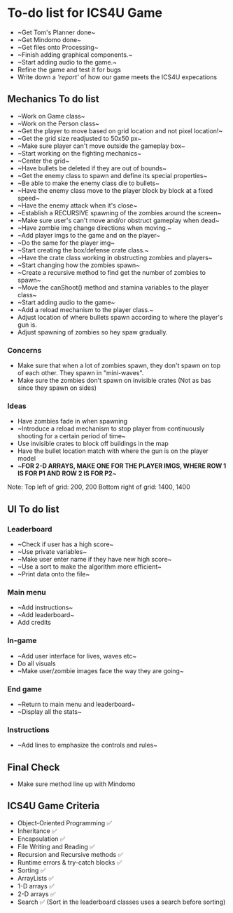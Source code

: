 # To-do list for ICS4U Game

* ~Get Tom's Planner done~
* ~Get Mindomo done~
* ~Get files onto Processing~
* ~Finish adding graphical components.~
* ~Start adding audio to the game.~
* Refine the game and test it for bugs
* Write down a *'report'* of how our game meets the ICS4U expecations

## Mechanics To do list
* ~Work on Game class~       
* ~Work on the Person class~
* ~Get the player to move based on grid location and not pixel location!~
* ~Get the grid size readjusted to 50x50 px~
* ~Make sure player can't move outside the gameplay box~
* ~Start working on the fighting mechanics~
* ~Center the grid~
* ~Have bullets be deleted if they are out of bounds~
* ~Get the enemy class to spawn and define its special properties~
* ~Be able to make the enemy class die to bullets~
* ~Have the enemy class move to the player block by block at a fixed speed~
* ~Have the enemy attack when it's close~
* ~Establish a RECURSIVE spawning of the zombies around the screen~
* ~Make sure user's can't move and/or obstruct gameplay when dead~
* ~Have zombie img change directions when moving.~
* ~Add player imgs to the game and on the player~
* ~Do the same for the player img~
* ~Start creating the box/defense crate class.~
* ~Have the crate class working in obstructing zombies and players~
* ~Start changing how the zombies spawn~
* ~Create a recursive method to find get the number of zombies to spawn~
* ~Move the canShoot() method and stamina variables to the player class~
* ~Start adding audio to the game~
* ~Add a reload mechanism to the player class.~
* Adjust location of where bullets spawn according to where the player's gun is.
* Adjust spawning of zombies so hey spaw gradually.

### Concerns
* Make sure that when a lot of zombies spawn, they don't spawn on top of each other. They spawn in "mini-waves".
* Make sure the zombies don't spawn on invisible crates (Not as bas since they spawn on sides)

### Ideas
* Have zombies fade in when spawning
* ~Introduce a reload mechanism to stop player from continuously shooting for a certain period of time~
* Use invisible crates to block off buildings in the map
* Have the bullet location match with where the gun is on the player model
* ~**FOR 2-D ARRAYS, MAKE ONE FOR THE PLAYER IMGS, WHERE ROW 1 IS FOR P1 AND ROW 2 IS FOR P2**~

Note: 
Top left of grid: 200, 200
Bottom right of grid: 1400, 1400

## UI To do list
### Leaderboard
* ~Check if user has a high score~
* ~Use private variables~
* ~Make user enter name if they have new high score~
* ~Use a sort to make the algorithm more efficient~
* ~Print data onto the file~
### Main menu
* ~Add instructions~
* ~Add leaderboard~
* Add credits
### In-game
* ~Add user interface for lives, waves etc~
* Do all visuals
* ~Make user/zombie images face the way they are going~
### End game
* ~Return to main menu and leaderboard~
* ~Display all the stats~
### Instructions
* ~Add lines to emphasize the controls and rules~

## Final Check
* Make sure method line up with Mindomo   

## ICS4U Game Criteria
* Object-Oriented Programming ✅
* Inheritance ✅
* Encapsulation ✅
* File Writing and Reading ✅
* Recursion and Recursive methods ✅
* Runtime errors & try-catch blocks ✅
* Sorting ✅
* ArrayLists ✅
* 1-D arrays ✅
* 2-D arrays ✅
* Search ✅ (Sort in the leaderboard classes uses a search before sorting)

